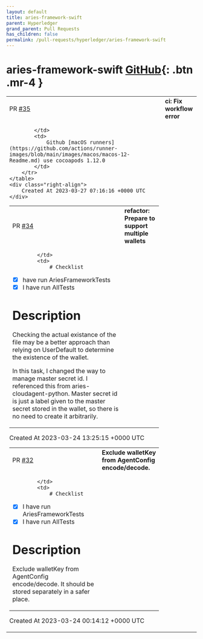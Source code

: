 ```yaml
---
layout: default
title: aries-framework-swift
parent: Hyperledger
grand_parent: Pull Requests
has_children: false
permalink: /pull-requests/hyperledger/aries-framework-swift
---
```


# aries-framework-swift <span class="fs-3 right-align">[GitHub](https://github.com/hyperledger/aries-framework-swift){: .btn .mr-4 }</span>


<div>
    <table>
        <tr>
            <td>
                PR <a href="https://github.com/hyperledger/aries-framework-swift/pull/35" class=".btn">#35</a>
            </td>
            <td>
                <b>
                    ci: Fix workflow error
                </b>
            </td>
        </tr>
        <tr>
            <td>
                
            </td>
            <td>
                Github [macOS runners](https://github.com/actions/runner-images/blob/main/images/macos/macos-12-Readme.md) use cocoapods 1.12.0
            </td>
        </tr>
    </table>
    <div class="right-align">
        Created At 2023-03-27 07:16:16 +0000 UTC
    </div>
</div>

<div>
    <table>
        <tr>
            <td>
                PR <a href="https://github.com/hyperledger/aries-framework-swift/pull/34" class=".btn">#34</a>
            </td>
            <td>
                <b>
                    refactor: Prepare to support multiple wallets
                </b>
            </td>
        </tr>
        <tr>
            <td>
                
            </td>
            <td>
                # Checklist

- [x]  have run AriesFrameworkTests
- [x] I have run AllTests

# Description

Checking the actual existance of the file may be a better approach than relying on UserDefault to determine the existence of the wallet.

In this task, I changed the way to manage master secret id.  I referenced this from aries-cloudagent-python. 
Master secret id is just a label given to the master secret stored in the wallet, so there is no need to create it arbitrarily.
            </td>
        </tr>
    </table>
    <div class="right-align">
        Created At 2023-03-24 13:25:15 +0000 UTC
    </div>
</div>

<div>
    <table>
        <tr>
            <td>
                PR <a href="https://github.com/hyperledger/aries-framework-swift/pull/32" class=".btn">#32</a>
            </td>
            <td>
                <b>
                    Exclude walletKey from AgentConfig encode/decode.
                </b>
            </td>
        </tr>
        <tr>
            <td>
                
            </td>
            <td>
                # Checklist

- [x] I have run AriesFrameworkTests
- [x] I have run AllTests

# Description

Exclude walletKey from AgentConfig encode/decode. It should be stored separately in a safer place.
            </td>
        </tr>
    </table>
    <div class="right-align">
        Created At 2023-03-24 00:14:12 +0000 UTC
    </div>
</div>

